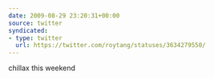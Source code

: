 ```yaml
---
date: 2009-08-29 23:20:31+00:00
source: twitter
syndicated:
- type: twitter
  url: https://twitter.com/roytang/statuses/3634279550/
---
```


chillax this weekend